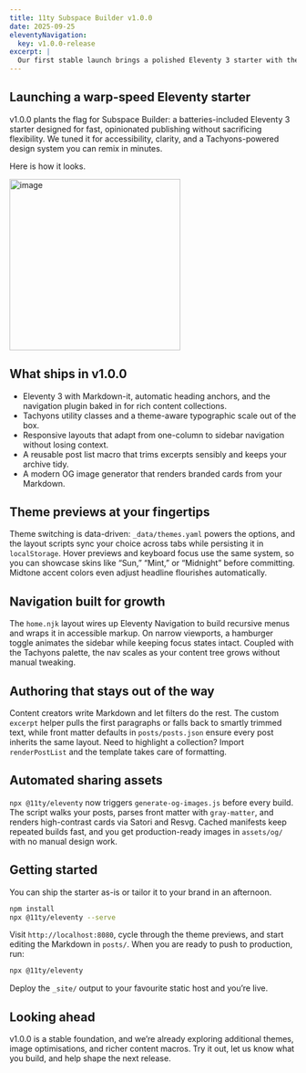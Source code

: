 ```yaml
---
title: 11ty Subspace Builder v1.0.0
date: 2025-09-25
eleventyNavigation:
  key: v1.0.0-release
excerpt: |
  Our first stable launch brings a polished Eleventy 3 starter with theme switching, accessible navigation, OG image automation, and a streamlined authoring flow.
---
```


## Launching a warp-speed Eleventy starter

v1.0.0 plants the flag for Subspace Builder: a batteries-included Eleventy 3 starter designed for fast, opinionated publishing without sacrificing flexibility. We tuned it for accessibility, clarity, and a Tachyons-powered design system you can remix in minutes.

Here is how it looks.

<img height="300" alt="image" src="/assets/v1.0.0.png" />


## What ships in v1.0.0
- Eleventy 3 with Markdown-it, automatic heading anchors, and the navigation plugin baked in for rich content collections.
- Tachyons utility classes and a theme-aware typographic scale out of the box.
- Responsive layouts that adapt from one-column to sidebar navigation without losing context.
- A reusable post list macro that trims excerpts sensibly and keeps your archive tidy.
- A modern OG image generator that renders branded cards from your Markdown.

## Theme previews at your fingertips
Theme switching is data-driven: `_data/themes.yaml` powers the options, and the layout scripts sync your choice across tabs while persisting it in `localStorage`. Hover previews and keyboard focus use the same system, so you can showcase skins like “Sun,” “Mint,” or “Midnight” before committing. Midtone accent colors even adjust headline flourishes automatically.

## Navigation built for growth
The `home.njk` layout wires up Eleventy Navigation to build recursive menus and wraps it in accessible markup. On narrow viewports, a hamburger toggle animates the sidebar while keeping focus states intact. Coupled with the Tachyons palette, the nav scales as your content tree grows without manual tweaking.

## Authoring that stays out of the way
Content creators write Markdown and let filters do the rest. The custom `excerpt` helper pulls the first paragraphs or falls back to smartly trimmed text, while front matter defaults in `posts/posts.json` ensure every post inherits the same layout. Need to highlight a collection? Import `renderPostList` and the template takes care of formatting.

## Automated sharing assets
`npx @11ty/eleventy` now triggers `generate-og-images.js` before every build. The script walks your posts, parses front matter with `gray-matter`, and renders high-contrast cards via Satori and Resvg. Cached manifests keep repeated builds fast, and you get production-ready images in `assets/og/` with no manual design work.

## Getting started
You can ship the starter as-is or tailor it to your brand in an afternoon.

```bash
npm install
npx @11ty/eleventy --serve
```

Visit `http://localhost:8080`, cycle through the theme previews, and start editing the Markdown in `posts/`. When you are ready to push to production, run:

```bash
npx @11ty/eleventy
```

Deploy the `_site/` output to your favourite static host and you’re live.

## Looking ahead
v1.0.0 is a stable foundation, and we’re already exploring additional themes, image optimisations, and richer content macros. Try it out, let us know what you build, and help shape the next release.